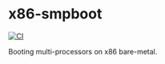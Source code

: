 # x86-smpboot

[![CI](https://github.com/rcore-os/x86-smpboot/workflows/CI/badge.svg?branch=master)](https://github.com/rcore-os/x86-smpboot/actions)

Booting multi-processors on x86 bare-metal.
